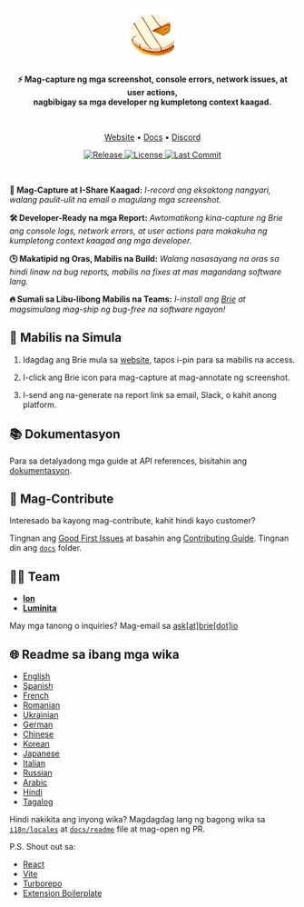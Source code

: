 <p align="center">
  <a href="https://go.brie.io/lp" target="_blank">
    <img src="https://github.com/briehq/.github/raw/main/profile/content/brie-icon-400x400.png" width="100px" alt="Brie - Mag-capture ng mga bug" />
  </a>
</p>

<p align="center">
  <strong>⚡️ Mag-capture ng mga screenshot, console errors, network issues, at user actions,<br />nagbibigay sa mga developer ng kumpletong context kaagad.</strong>
</p>

<br />

<p align="center">
  <a href="https://go.brie.io/lp" target="_blank">Website</a> •
  <a href="https://go.brie.io/docs" target="_blank">Docs</a> •
  <a href="https://go.brie.io/discord" target="_blank">Discord</a>
</p>

<p align="center">
  <a href="https://github.com/briehq/brie-extension/actions/workflows/build-zip.yml">
    <img src="https://github.com/briehq/brie-extension/actions/workflows/build-zip.yml/badge.svg" alt="Release" />
  </a>
  <a href="https://github.com/briehq/brie-extension/blob/main/LICENSE.md">
    <img src="https://img.shields.io/github/license/briehq/brie-extension" alt="License" />
  </a>
  <a href="https://github.com/briehq/brie-extension/commits/main">
    <img src="https://img.shields.io/github/last-commit/briehq/brie-extension" alt="Last Commit" />
  </a>
</p>

<br />

**🚀 Mag-Capture at I-Share Kaagad:**
_I-record ang eksaktong nangyari, walang paulit-ulit na email o magulang mga screenshot._

**🛠️ Developer-Ready na mga Report:**
_Awtomatikong kina-capture ng Brie ang console logs, network errors, at user actions para makakuha ng kumpletong context kaagad ang mga developer._

**🕒 Makatipid ng Oras, Mabilis na Build:**
_Walang nasasayang na oras sa hindi linaw na bug reports, mabilis na fixes at mas magandang software lang._

**🔥 Sumali sa Libu-libong Mabilis na Teams:**
_I-install ang <a href="https://go.brie.io/lp" target="_blank">Brie</a> at magsimulang mag-ship ng bug-free na software ngayon!_

## 💫 Mabilis na Simula

1. Idagdag ang Brie mula sa <a href="https://go.brie.io/lp" target="_blank">website</a>, tapos i-pin para sa mabilis na access.

2. I-click ang Brie icon para mag-capture at mag-annotate ng screenshot.

3. I-send ang na-generate na report link sa email, Slack, o kahit anong platform.

## 📚 Dokumentasyon

Para sa detalyadong mga guide at API references, bisitahin ang <a href="https://go.brie.io/docs" target="_blank">dokumentasyon</a>.

## 🤝 Mag-Contribute

Interesado ba kayong mag-contribute, kahit hindi kayo customer?

Tingnan ang [Good First Issues](https://github.com/briehq/brie-extension/labels/good%20first%20issue) at basahin ang [Contributing Guide](./docs/CONTRIBUTING.md). Tingnan din ang [`docs`](./docs) folder.

## 👨‍💻 Team

- <a href="https://x.com/intent/follow?screen_name=ionleu" target="_blank"><strong>Ion</strong></a>
- <a href="https://github.com/luminital" target="_blank"><strong>Luminita</strong></a>

May mga tanong o inquiries? Mag-email sa <a href="mailto:ask@brie.io" target="_blank">ask[at]brie[dot]io</a>

## 🌐 Readme sa ibang mga wika

- [English](https://github.com/briehq/brie-extension)
- [Spanish](./docs/readme/es.md)
- [French](./docs/readme/fr.md)
- [Romanian](./docs/readme/ro.md)
- [Ukrainian](./docs/readme/ua.md)
- [German](./docs/readme/de.md)
- [Chinese](./docs/readme/zh-Hans.md)
- [Korean](./docs/readme/ko.md)
- [Japanese](./docs/readme/ja.md)
- [Italian](./docs/readme/it.md)
- [Russian](./docs/readme/ru.md)
- [Arabic](./docs/readme/ar.md)
- [Hindi](./docs/readme/hi.md)
- [Tagalog](./docs/readme/tl.md)

Hindi nakikita ang inyong wika? Magdagdag lang ng bagong wika sa [`i18n/locales`](./packages/i18n/locales) at [`docs/readme`](./docs/readme) file at mag-open ng PR.

P.S. Shout out sa:

- <a href="https://github.com/facebook/react" target="_blank">React</a>
- <a href="https://github.com/vitejs/vite" target="_blank">Vite</a>
- <a href="https://github.com/vercel/turborepo" target="_blank">Turborepo</a>
- <a href="https://github.com/Jonghakseo/chrome-extension-boilerplate-react-vite" target="_blank">Extension Boilerplate</a>
